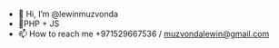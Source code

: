 - 👋 Hi, I’m @lewinmuzvonda
- 👀PHP + JS
- 📫 How to reach me +971529667536 / muzvondalewin@gmail.com

<!---
lewinmuzvonda/lewinmuzvonda is a ✨ special ✨ repository because its `README.md` (this file) appears on your GitHub profile.
You can click the Preview link to take a look at your changes.
--->
